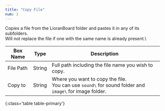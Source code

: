```yaml
---
title: "Copy File"
num: 1
---
```


Copies a file from the LioranBoard folder and pastes it in any of its subfolders.\
Will not replace the file if one with the same name is already present.\

| Box Name | Type | Description |
|-------|--------|--------
|File Path|String|Full path including the file name you wish to copy.|
|Copy to|String|Where you want to copy the file. <br/> You can use `sound\` for sound folder and `image\` for image folder.
{:class='table table-primary'}









